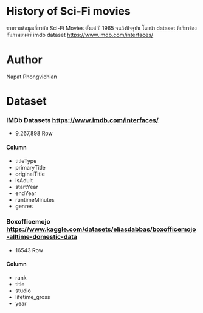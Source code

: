 # History of Sci-Fi movies
รวบรวมข้อมูลเกี่ยวกับ Sci-Fi Movies ตั้งแต่ ปี 1965 จนถึงปัจจุบัน
โดยนำ dataset ที่เกียวข้องกับภาพยนตร์ imdb dataset https://www.imdb.com/interfaces/

# Author
Napat Phongvichian

# Dataset

### IMDb Datasets https://www.imdb.com/interfaces/
+ 9,267,898 Row

#### Column
+ titleType       
+ primaryTitle    
+ originalTitle   
+ isAdult         
+ startYear       
+ endYear         
+ runtimeMinutes  
+ genres    


### Boxofficemojo https://www.kaggle.com/datasets/eliasdabbas/boxofficemojo-alltime-domestic-data
+ 16543 Row

#### Column
+ rank
+ title
+ studio
+ lifetime_gross
+ year
